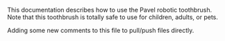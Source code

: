This documentation describes how to use the Pavel robotic toothbrush.
Note that this toothbrush is totally safe to use for children, adults, or pets.

Adding some new comments to this file to pull/push files directly.
